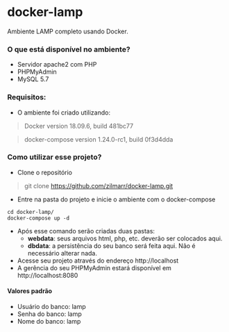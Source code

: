 # docker-lamp
Ambiente LAMP completo usando Docker.

### O que está disponível no ambiente?
* Servidor apache2 com PHP
* PHPMyAdmin
* MySQL 5.7

### Requisitos:
* O ambiente foi criado utilizando:

> Docker version 18.09.6, build 481bc77

> docker-compose version 1.24.0-rc1, build 0f3d4dda

### Como utilizar esse projeto?
* Clone o repositório
> git clone https://github.com/zilmarr/docker-lamp.git
* Entre na pasta do projeto e inicie o ambiente com o docker-compose
```
cd docker-lamp/
docker-compose up -d
```
* Após esse comando serão criadas duas pastas:
  * **webdata**: seus arquivos html, php, etc. deverão ser colocados aqui.
  * **dbdata**: a persistência do seu banco será feita aqui. Não é necessário alterar nada.
* Acesse seu projeto através do endereço http://localhost
* A gerência do seu PHPMyAdmin estará disponível em http://localhost:8080

#### Valores padrão
* Usuário do banco: lamp
* Senha do banco: lamp
* Nome do banco: lamp
